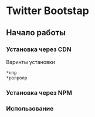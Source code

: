 # Twitter Bootstap


## Начало работы


### Установка через CDN
Варинты установки

    *лпр
    *ролролр

### Установка через NPM


### Использование